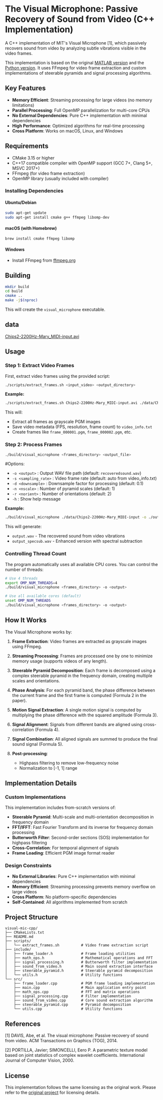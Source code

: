 # The Visual Microphone: Passive Recovery of Sound from Video (C++ Implementation)

A C++ implementation of MIT's Visual Microphone [1], which passively recovers sound from video by analyzing subtle vibrations visible in the video frames.

This implementation is based on the original [MATLAB version](http://people.csail.mit.edu/mrub/VisualMic/#data) and the [Python version](https://github.com/antoniomuso/visual-mic). It uses FFmpeg for video frame extraction and custom implementations of steerable pyramids and signal processing algorithms.

## Key Features

- **Memory Efficient**: Streaming processing for large videos (no memory limitations)
- **Parallel Processing**: Full OpenMP parallelization for multi-core CPUs
- **No External Dependencies**: Pure C++ implementation with minimal dependencies
- **High Performance**: Optimized algorithms for real-time processing
- **Cross Platform**: Works on macOS, Linux, and Windows



## Requirements

- CMake 3.15 or higher
- C++17 compatible compiler with OpenMP support (GCC 7+, Clang 5+, MSVC 2017+)
- FFmpeg (for video frame extraction)
- OpenMP library (usually included with compiler)

### Installing Dependencies

#### Ubuntu/Debian
```bash
sudo apt-get update
sudo apt-get install cmake g++ ffmpeg libomp-dev
```

#### macOS (with Homebrew)
```bash
brew install cmake ffmpeg libomp
```

#### Windows
- Install FFmpeg from [ffmpeg.org](https://ffmpeg.org/download.html)

## Building

```bash
mkdir build
cd build
cmake ..
make -j$(nproc)
```

This will create the `visual_microphone` executable.
## data

[Chips2-2200Hz-Mary_MIDI-input.avi](https://data.csail.mit.edu/vidmag/VisualMic/Results/Chips2-2200Hz-Mary_MIDI-input.avi)

## Usage

### Step 1: Extract Video Frames

First, extract video frames using the provided script:

```bash
./scripts/extract_frames.sh <input_video> <output_directory>
```

**Example:**
```bash
./scripts/extract_frames.sh Chips2-2200Hz-Mary_MIDI-input.avi ./data/Chips2-2200Hz-Mary_MIDI-input 2200
```

This will:
- Extract all frames as grayscale PGM images
- Save video metadata (FPS, resolution, frame count) to `video_info.txt`
- Create frames like `frame_000001.pgm`, `frame_000002.pgm`, etc.

### Step 2: Process Frames

```bash
./build/visual_microphone <frames_directory> <output_file>
```
#Options:
- `-o <output>` : Output WAV file path (default: `recoveredsound.wav`)
- `-s <sampling_rate>` : Video frame rate (default: auto from video_info.txt)
- `-d <downsample>` : Downsample factor for processing (default: 0.1)
- `-n <nscale>` : Number of pyramid scales (default: 1)
- `-r <norient>` : Number of orientations (default: 2)
- `-h` : Show help message

**Example:**
```bash
./build/visual_microphone ./data/Chips2-2200Hz-Mary_MIDI-input -o ./output/Chips2-2200Hz-Mary_MIDI-input_recovered.wav -s 2200 -d 0.1 -n 1 -r 2
```

This will generate:
- `output.wav` - The recovered sound from video vibrations
- `output_specsub.wav` - Enhanced version with spectral subtraction

### Controlling Thread Count

The program automatically uses all available CPU cores. You can control the number of threads:

```bash
# Use 4 threads
export OMP_NUM_THREADS=4
./build/visual_microphone <frames_directory> -o <output>

# Use all available cores (default)
unset OMP_NUM_THREADS
./build/visual_microphone <frames_directory> -o <output>
```


## How It Works

The Visual Microphone works by:

1. **Frame Extraction**: Video frames are extracted as grayscale images using FFmpeg.

2. **Streaming Processing**: Frames are processed one by one to minimize memory usage (supports videos of any length).

3. **Steerable Pyramid Decomposition**: Each frame is decomposed using a complex steerable pyramid in the frequency domain, creating multiple scales and orientations.

4. **Phase Analysis**: For each pyramid band, the phase difference between the current frame and the first frame is computed (Formula 2 in the paper).

5. **Motion Signal Extraction**: A single motion signal is computed by multiplying the phase difference with the squared amplitude (Formula 3).

6. **Signal Alignment**: Signals from different bands are aligned using cross-correlation (Formula 4).

7. **Signal Combination**: All aligned signals are summed to produce the final sound signal (Formula 5).

8. **Post-processing**: 
   - Highpass filtering to remove low-frequency noise
   - Normalization to [-1, 1] range

## Implementation Details

### Custom Implementations

This implementation includes from-scratch versions of:

- **Steerable Pyramid**: Multi-scale and multi-orientation decomposition in frequency domain
- **FFT/IFFT**: Fast Fourier Transform and its inverse for frequency domain processing
- **Butterworth Filter**: Second-order sections (SOS) implementation for highpass filtering
- **Cross-Correlation**: For temporal alignment of signals
- **Frame Loading**: Efficient PGM image format reader

### Design Constraints

- **No External Libraries**: Pure C++ implementation with minimal dependencies
- **Memory Efficient**: Streaming processing prevents memory overflow on large videos
- **Cross Platform**: No platform-specific dependencies
- **Self-Contained**: All algorithms implemented from scratch

## Project Structure

```
visual-mic-cpp/
├── CMakeLists.txt
├── README.md
├── scripts/
│   └── extract_frames.sh          # Video frame extraction script
├── include/
│   ├── frame_loader.h             # Frame loading utilities
│   ├── math_ops.h                 # Mathematical operations and FFT
│   ├── signal_processing.h        # Butterworth filter implementation
│   ├── sound_from_video.h         # Main sound extraction interface
│   ├── steerable_pyramid.h        # Steerable pyramid decomposition
│   └── utils.h                    # Utility functions
└── src/
    ├── frame_loader.cpp           # PGM frame loading implementation
    ├── main.cpp                   # Main application entry point
    ├── math_ops.cpp               # FFT and matrix operations
    ├── signal_processing.cpp      # Filter implementation
    ├── sound_from_video.cpp       # Core sound extraction algorithm
    ├── steerable_pyramid.cpp      # Pyramid decomposition
    └── utils.cpp                  # Utility functions
```

## References

[1] DAVIS, Abe, et al. The visual microphone: Passive recovery of sound from video. ACM Transactions on Graphics (TOG), 2014.

[2] PORTILLA, Javier; SIMONCELLI, Eero P. A parametric texture model based on joint statistics of complex wavelet coefficients. International Journal of Computer Vision, 2000.

## License

This implementation follows the same licensing as the original work. Please refer to the [original project](http://people.csail.mit.edu/mrub/VisualMic/) for licensing details.

